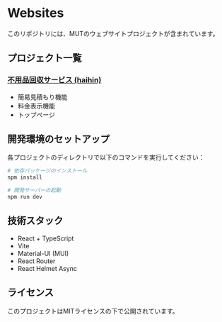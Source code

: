 # Websites

このリポジトリには、MUTのウェブサイトプロジェクトが含まれています。

## プロジェクト一覧

### [不用品回収サービス (haihin)](/haihin)
- 簡易見積もり機能
- 料金表示機能
- トップページ

## 開発環境のセットアップ

各プロジェクトのディレクトリで以下のコマンドを実行してください：

```bash
# 依存パッケージのインストール
npm install

# 開発サーバーの起動
npm run dev
```

## 技術スタック

- React + TypeScript
- Vite
- Material-UI (MUI)
- React Router
- React Helmet Async

## ライセンス

このプロジェクトはMITライセンスの下で公開されています。 